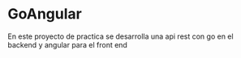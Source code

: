 # GoAngular
En este proyecto de practica se desarrolla una api rest con go en el backend y angular para el front end

